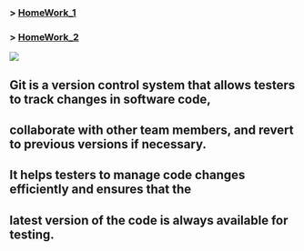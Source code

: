 ### > [HomeWork_1](https://github.com/wolqw/qa_homeworks/blob/main/GIT/Ksendoz_git_hw_1.md "HW_1")
### > [HomeWork_2](https://github.com/wolqw/qa_homeworks/blob/main/GIT/Ksendzov_Git_hw_2.md "HW_2")
![](https://internet-lab.ru/sites/internet-lab.ru/files/styles/medium/public/2022-10/git.png?itok=_FykWujU)
## Git is a version control system that allows testers to track changes in software code,
## collaborate with other team members, and revert to previous versions if necessary.
## It helps testers to manage code changes efficiently and ensures that the 
## latest version of the code is always available for testing.
